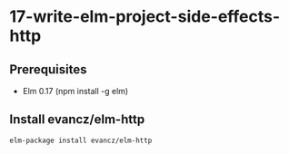 # 17-write-elm-project-side-effects-http

## Prerequisites
- Elm 0.17 (npm install -g elm)

## Install evancz/elm-http
```
elm-package install evancz/elm-http
```
